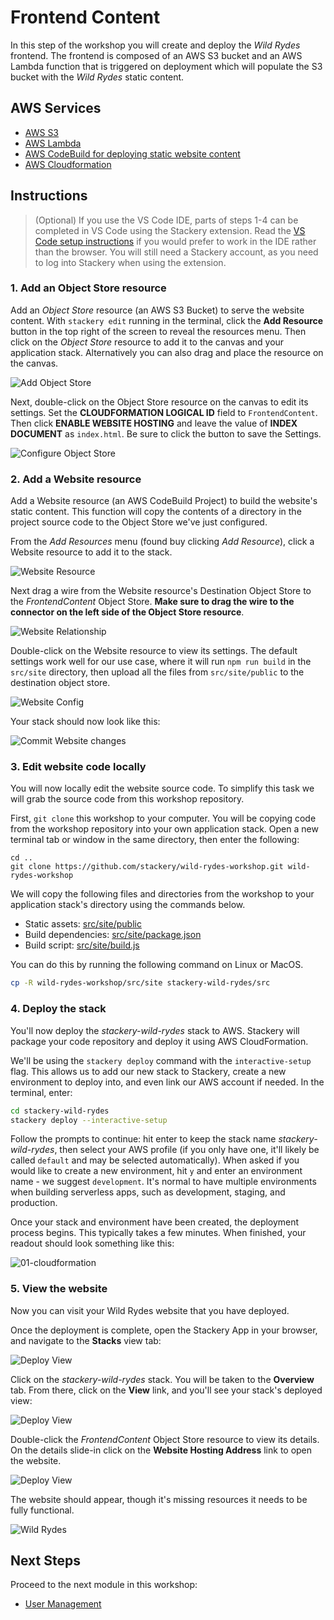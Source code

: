 # Frontend Content
In this step of the workshop you will create and deploy the *Wild Rydes* frontend. The frontend is composed of an AWS S3 bucket and an AWS Lambda function that is triggered on deployment which will populate the S3 bucket with the *Wild Rydes* static content.

## AWS Services

* [AWS S3](https://docs.stackery.io/docs/api/nodes/ObjectStore/)
* [AWS Lambda](https://docs.stackery.io/docs/api/nodes/Function/)
* [AWS CodeBuild for deploying static website content](https://docs.stackery.io/docs/api/nodes/Website/)
* [AWS Cloudformation](https://docs.aws.amazon.com/cloudformation/index.html)

## Instructions

> (Optional) If you use the VS Code IDE, parts of steps 1-4 can be completed in VS Code using the Stackery extension. Read the [VS Code setup instructions](vscode-setup-instructions.md) if you would prefer to work in the IDE rather than the browser. You will still need a Stackery account, as you need to log into Stackery when using the extension.

### 1. Add an Object Store resource
Add an *Object Store* resource (an AWS S3 Bucket) to serve the website content. With `stackery edit` running in the terminal, click the **Add Resource** button in the top right of the screen to reveal the resources menu. Then click on the *Object Store* resource to add it to the canvas and your application stack. Alternatively you can also drag and place the resource on the canvas.

![Add Object Store](./images/01-object-store.png)

Next, double-click on the Object Store resource on the canvas to edit its settings. Set the **CLOUDFORMATION LOGICAL ID** field to `FrontendContent`. Then click **ENABLE WEBSITE HOSTING** and leave the value of **INDEX DOCUMENT** as `index.html`. Be sure to click the button to save the Settings.

![Configure Object Store](./images/01-object-store-config.png)

### 2. Add a Website resource
Add a Website resource (an AWS CodeBuild Project) to build the website's static content. This function will copy the contents of a directory in the project source code to the Object Store we've just configured.

From the *Add Resources* menu (found buy clicking *Add Resource*), click a Website resource to add it to the stack.

![Website Resource](./images/01-website.png)

Next drag a wire from the Website resource's Destination Object Store to the *FrontendContent* Object Store. **Make sure to drag the wire to the connector on the left side of the Object Store resource**.

![Website Relationship](./images/01-website-relationship.png)

Double-click on the Website resource to view its settings. The default settings work well for our use case, where it will run `npm run build` in the `src/site` directory, then upload all the files from `src/site/public` to the destination object store.

![Website Config](./images/01-website-config.png)

Your stack should now look like this:

![Commit Website changes](./images/01-initial-stack.png)


### 3. Edit website code locally

You will now locally edit the website source code. To simplify this task we will grab the source code from this workshop repository.

First, `git clone` this workshop to your computer. You will be copying code from the workshop repository into your own application stack. Open a new terminal tab or window in the same directory, then enter the following:

```
cd ..
git clone https://github.com/stackery/wild-rydes-workshop.git wild-rydes-workshop
```

We will copy the following files and directories from the workshop to your application stack's directory using the commands below.

* Static assets: [src/site/public](./src/site/public)
* Build dependencies: [src/site/package.json](./src/site/package.json)
* Build script: [src/site/build.js](./src/site/build.js)

You can do this by running the following command on Linux or MacOS.

```bash
cp -R wild-rydes-workshop/src/site stackery-wild-rydes/src
```


### 4. Deploy the stack
You'll now deploy the *stackery-wild-rydes* stack to AWS. Stackery will package your code repository and deploy it using AWS CloudFormation.

We'll be using the `stackery deploy` command with the `interactive-setup` flag. This allows us to add our new stack to Stackery, create a new environment to deploy into, and even link our AWS account if needed. In the terminal, enter:

```bash
cd stackery-wild-rydes
stackery deploy --interactive-setup
```

Follow the prompts to continue: hit enter to keep the stack name *stackery-wild-rydes*, then select your AWS profile (if you only have one, it'll likely be called `default` and may be selected automatically). When asked if you would like to create a new environment, hit `y` and enter an environment name - we suggest `development`. It's normal to have multiple environments when building serverless apps, such as development, staging, and production.

Once your stack and environment have been created, the deployment process begins. This typically takes a few minutes. When finished, your readout should look something like this:

![01-cloudformation](./images/01-cli.png)


### 5. View the website

Now you can visit your Wild Rydes website that you have deployed.

Once the deployment is complete, open the Stackery App in your browser, and navigate to the __Stacks__ view tab:


![Deploy View](./images/01-stack-view.png)

Click on the *stackery-wild-rydes* stack. You will be taken to the __Overview__ tab. From there, click on the __View__ link, and you'll see your stack's deployed view:

![Deploy View](./images/01-deploy-view.png)

Double-click the *FrontendContent* Object Store resource to view its details. On the details slide-in click on the **Website Hosting Address** link to open the website.

![Deploy View](./images/01-deploy-link.png)



The website should appear, though it's missing resources it needs to be fully functional.

![Wild Rydes](./images/01-wild-rydes.png)

## Next Steps

Proceed to the next module in this workshop:

* [User Management](./02-user-management.md)

